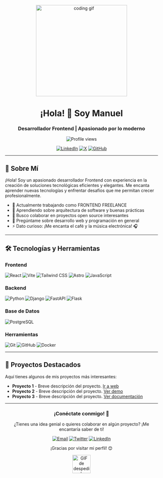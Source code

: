 <div align="center">
  <img src="https://media.giphy.com/media/qgQUggAC3Pfv687qPC/giphy.gif" width="300" alt="coding gif">

  <h1>¡Hola! 👋 Soy Manuel</h1>
  <h3>Desarrollador Frontend | Apasionado por lo moderno</h3>

  <div>
    <img src="https://komarev.com/ghpvc/?username=Manuel-Mendoza&style=for-the-badge&color=blue" alt="Profile views" />
  </div>

  [![LinkedIn](https://img.shields.io/badge/-Conecta_conmigo-0077B5?style=for-the-badge&logo=linkedin&logoColor=white)](https://www.linkedin.com/in/manuel-mendoza-635914360/)
  [![X](https://img.shields.io/badge/Sígueme-1DA1F2?style=for-the-badge&logo=x&logoColor=white)](https://x.com/itManuelMendoza)
  [![GitHub](https://img.shields.io/badge/Visita_mi_portafolio-100000?style=for-the-badge&logo=github&logoColor=white)](https://github.com/Manuel-Mendoza)
</div>

---

## 🚀 Sobre Mí

¡Hola! Soy un apasionado desarrollador Frontend con experiencia en la creación de soluciones tecnológicas eficientes y
elegantes. Me encanta aprender nuevas tecnologías y enfrentar desafíos que me permitan crecer profesionalmente.

- 🔭 Actualmente trabajando como FRONTEND FREELANCE
- 🌱 Aprendiendo sobre arquitectura de software y buenas prácticas
- 👯 Busco colaborar en proyectos open source interesantes
- 💬 Pregúntame sobre desarrollo web y programación en general
- ⚡ Dato curioso: ¡Me encanta el café y la música electrónica! 🎧

---

## 🛠️ Tecnologías y Herramientas

### Frontend
![React](https://img.shields.io/badge/-React-61DAFB?style=for-the-badge&logo=react&logoColor=black)
![Vite](https://img.shields.io/badge/-Vite-646CFF?style=for-the-badge&logo=vite&logoColor=white)
![Tailwind CSS](https://img.shields.io/badge/-Tailwind_CSS-38B2AC?style=for-the-badge&logo=tailwind-css&logoColor=white)
![Astro](https://img.shields.io/badge/-Astro-FF5D01?style=for-the-badge&logo=astro&logoColor=white)
![JavaScript](https://img.shields.io/badge/-JavaScript-F7DF1E?style=for-the-badge&logo=javascript&logoColor=black)

### Backend
![Python](https://img.shields.io/badge/-Python-3776AB?style=for-the-badge&logo=python&logoColor=white)
![Django](https://img.shields.io/badge/-Django-092E20?style=for-the-badge&logo=django&logoColor=white)
![FastAPI](https://img.shields.io/badge/-FastAPI-009688?style=for-the-badge&logo=fastapi&logoColor=white)
![Flask](https://img.shields.io/badge/-Flask-000000?style=for-the-badge&logo=flask&logoColor=white)

### Base de Datos
![PostgreSQL](https://img.shields.io/badge/-PostgreSQL-336791?style=for-the-badge&logo=postgresql&logoColor=white)

### Herramientas
![Git](https://img.shields.io/badge/-Git-F05032?style=for-the-badge&logo=git&logoColor=white)
![GitHub](https://img.shields.io/badge/-GitHub-181717?style=for-the-badge&logo=github&logoColor=white)
![Docker](https://img.shields.io/badge/-Docker-2496ED?style=for-the-badge&logo=docker&logoColor=white)

---

## 🌟 Proyectos Destacados

Aquí tienes algunos de mis proyectos más interesantes:

- **Proyecto 1** - Breve descripción del proyecto. [Ir a web](https://dprojects.pages.dev/)
- **Proyecto 2** - Breve descripción del proyecto. [Ver demo](enlace)
- **Proyecto 3** - Breve descripción del proyecto. [Ver documentación](enlace)

---

<div align="center">
  <h3>¡Conéctate conmigo! 🤝</h3>
  <p>¿Tienes una idea genial o quieres colaborar en algún proyecto? ¡Me encantaría saber de ti!</p>

  [![Email](https://img.shields.io/badge/Email-D14836?style=for-the-badge&logo=gmail&logoColor=white)](mailto:frontenddesing.manuel@gmail.com)
  [![Twitter](https://img.shields.io/badge/Twitter-1DA1F2?style=for-the-badge&logo=twitter&logoColor=white)](https://x.com/itManuelMendoza)
  [![LinkedIn](https://img.shields.io/badge/LinkedIn-0077B5?style=for-the-badge&logo=linkedin&logoColor=white)](https://linkedin.com/in/manuel-mendoza-635914360)

  <p>¡Gracias por visitar mi perfil! 😊</p>

  <img src="https://media.giphy.com/media/LnQjpWaON8nhr21vNW/giphy.gif" width="60" alt="GIF de despedida">
</div>